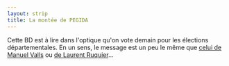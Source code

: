 ```yaml
---
layout: strip
title: La montée de PEGIDA
---
```

Cette BD est à lire dans l'optique qu'on vote demain pour les élections
départementales. En un sens, le message est un peu le même que [celui
de Manuel Valls](http://www.huffingtonpost.fr/2015/03/08/elections-departementales-2015-manuel-valls-france-fn_n_6825538.html)
ou [de Laurent Ruquier](http://www.huffingtonpost.fr/2015/03/15/video-on-n-est-pas-couche-laurent-ruquier-regrette-eric-zemmour_n_6872248.html)...
